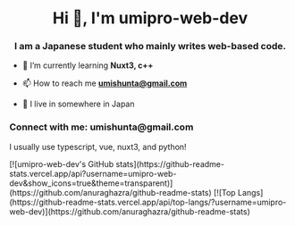 <h1 align="center">Hi 👋, I'm umipro-web-dev</h1>
<h3 align="center">I am a Japanese student who mainly writes web-based code.</h3>

- 🌱 I’m currently learning **Nuxt3, c++**

- 📫 How to reach me **umishunta@gmail.com**

- 📝 I live in somewhere in Japan

<h3 align="left">Connect with me: umishunta@gmail.com</h3>
<p align="left">
  I usually use typescript, vue, nuxt3, and python!
</p>

<div id="cards">
    [![umipro-web-dev's GitHub stats](https://github-readme-stats.vercel.app/api?username=umipro-web-dev&show_icons=true&theme=transparent)](https://github.com/anuraghazra/github-readme-stats)
    [![Top Langs](https://github-readme-stats.vercel.app/api/top-langs/?username=umipro-web-dev)](https://github.com/anuraghazra/github-readme-stats)
  
</div>

<style>
  div#cards {
    display: flex;
    flex-wrap: wrap;
  }
</style>

